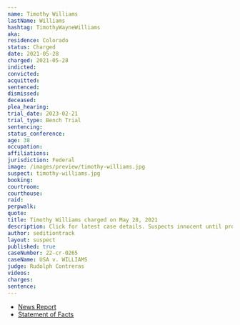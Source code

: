 ```yaml
---
name: Timothy Williams
lastName: Williams
hashtag: TimothyWayneWilliams
aka:
residence: Colorado
status: Charged
date: 2021-05-28
charged: 2021-05-28
indicted:
convicted:
acquitted:
sentenced:
dismissed:
deceased:
plea_hearing:
trial_date: 2023-02-21
trial_type: Bench Trial
sentencing:
status_conference:
age: 38
occupation:
affiliations:
jurisdiction: Federal
image: /images/preview/timothy-williams.jpg
suspect: timothy-williams.jpg
booking:
courtroom:
courthouse:
raid:
perpwalk:
quote:
title: Timothy Williams charged on May 28, 2021
description: Click for latest case details. Suspects innocent until proven guilty.
author: seditiontrack
layout: suspect
published: true
caseNumber: 22-cr-0265
caseName: USA v. WILLIAMS
judge: Rudolph Contreras
videos:
charges:
sentence:
---
```

- [News Report](https://www.cpr.org/2021/06/04/man-from-trinidad-allegedly-took-selfie-during-january-6-u-s-capitol-riot/)
- [Statement of Facts](https://www.justice.gov/usao-dc/case-multi-defendant/file/1401816/download)
